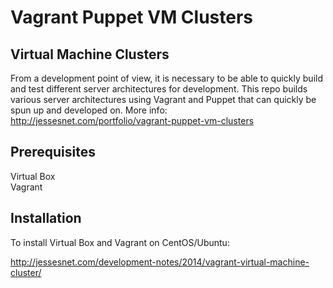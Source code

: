 Vagrant Puppet VM Clusters
===

## Virtual Machine Clusters

From a development point of view, it is necessary to be able to quickly build and test different server architectures for development.  This repo builds various server architectures using Vagrant and Puppet that can quickly be spun up and developed on.  More info: http://jessesnet.com/portfolio/vagrant-puppet-vm-clusters

## Prerequisites

Virtual Box  
Vagrant  

## Installation

To install Virtual Box and Vagrant on CentOS/Ubuntu:

http://jessesnet.com/development-notes/2014/vagrant-virtual-machine-cluster/


